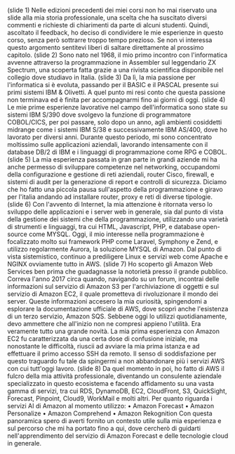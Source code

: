 (slide 1)
Nelle edizioni precedenti dei miei corsi non ho mai riservato una slide alla mia storia professionale, una scelta che ha suscitato diversi commenti e richieste di chiarimenti da parte di alcuni studenti.
Quindi, ascoltato il feedback, ho deciso di condividere le mie esperienze in questo corso, senza però sottrarre troppo tempo prezioso. Se non vi interessa questo argomento sentitevi liberi di saltare direttamente al prossimo capitolo.
(slide 2)
Sono nato nel 1968, il mio primo incontro con l'informatica avvenne attraverso la programmazione in Assembler sul leggendario ZX Spectrum, una scoperta fatta grazie a una rivista scientifica disponibile nel collegio dove studiavo in Italia.
(slide 3)
Da lì, la mia passione per l'informatica si è evoluta, passando per il BASIC e il PASCAL presente sui primi sistemi IBM & Olivetti. A quel punto mi resi conto che questa passione non terminava ed è finita per accompagnarmi fino ai giorni di oggi.
(slide 4)
Le mie prime esperienze lavorative nel campo dell'informatica sono state su sistemi IBM S/390 dove svolgevo la funzione di programmatore COBOL/CICS, per poi passare, solo dopo un anno, agli ambienti cosiddetti midrange come i sistemi IBM S/38 e successivamente IBM AS/400, dove ho lavorato per diversi anni.
Durante questo periodo, mi sono concentrato moltissimo sulle applicazioni aziendali, lavorando intensamente con il database DB/2 di IBM e i linguaggi di programmazione come RPG e COBOL.
(slide 5)
La mia esperienza passata in gran parte in grandi aziende mi ha anche permesso di sviluppare competenze nel networking, occupandomi della configurazione e gestione di reti aziendali, router Cisco, firewall, e sistemi di audit per la generazione di report e controlli di sicurezza.
Diciamo che ho fatto una piccola pausa sull'aspetto della programmazione e giravo per l'italia andando ad installare router, proxy e reti di diverse tipologie.
(slide 6)
Con l'avvento di Internet, la mia attenzione è ritornata verso lo sviluppo delle applicazioni e i server web in generale, sia dal punto di vista della gestione dei sistemi che della programmazione, utilizzando una varietà di strumenti e linguaggi, tra cui HTML, Javascript, PHP, e database open-source come MYSQL.
Oggi, il mio interesse nella programmazione è focalizzato molto sui framework PHP come Laravel, Symphony e Zend, e utilizzo regolarmente Aurora, la soluzione MYSQL di Amazon. Dal punto di vista sistemistico, continuo a prediligere Linux e servizi web come Apache e NGINX ovviamente tutto in AWS.
(slide 7)
Ho scoperto gli Amazon Web Services ben prima che guadagnasse la notorietà presso il grande pubblico. Correva l'anno 2017 circa quando, navigando su un forum, incontrai delle informazioni sul servizio di Amazon S3 per l'archiviazione di oggetti e sul servizio di Amazon EC2, il quale prometteva di rivoluzionare il mondo dei server.
Queste informazioni accesero la mia curiosità, spingendomi a esplorare la documentazione ufficiale di AWS, dove scoprì anche l'esistenza di un terzo servizio, Amazon SQS. Sebbene oggi lo utilizzi quotidianamente, devo ammettere che all'inizio non ne compresi appieno l'utilità. Era veramente tutto una grande novità.
La mia prima esperienza con Amazon EC2 fu caratterizzata da una certa dose di confusione iniziale, ma nonostante le difficoltà, riuscii ad avviare la mia prima istanza e ad effettuare il primo accesso SSH da remoto. Il senso di soddisfazione per questo traguardo fu tale da spingermi a non abbandonare più i servizi AWS con cui tutt'oggi lavoro.
(slide 8)
Da quel momento in poi, ho fatto di AWS il fulcro della mia attività professionale, diventando un consulente aziendale specializzato in questo ecosistema e facendo affidamento su una vasta gamma di servizi, tra cui RDS, DynamoDB, EC2, CloudFront, S3, QuickSight, Forecast, Pinpoint, Cloud9, WorkMail e molti altri.
Per quanto riguarda i servizi AI di Amazon al momento utilizzo:
    • Amazon Forecast
    • Amazon Personalize
    • Amazon Comprehend
    • Amazon Rekognition
Con questa panoramica spero di averti fornito un contesto utile sulla mia esperienza e sul percorso che mi ha portato fino a qui, dove cercherò di guidarti nell'apprendimento del servizio di Amazon Forecast e delle tecnologie cloud in generale.

